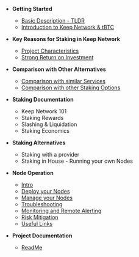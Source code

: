 - **Getting Started**
	- [Basic Description - TLDR](https://estebank97.github.io/Keep-Node-Docs/#/)
	- [Introduction to Keep Network & tBTC](basics/intro.md)

- **Key Reasons for Staking in Keep Network**
	- [Project Characteristics](Reasons/reasons.md)
	- [Strong Return on Investment](Reasons/roi.md)

- **Comparison with Other Alternatives**
	- [Comparison with similar Services](comparison/comparesimilar.md)
	- [Comparison with other Staking Options](comparison/comparesimilar.md)

- **Staking Documentation**
	- Keep Network 101
	- Staking Rewards
	- Slashing & Liquidation
	- Staking Economics

- **Staking Alternatives**
	- Staking with a provider
	- Staking in House - Running your own Nodes

- **Node Operation**
  - [Intro](Node-Operation/intro-operation.md)
  - [Deploy your Nodes](Node-Operation/deploy.md)
  - [Manage your Nodes](Node-Operation/manage.md)
  - [Troubleshooting](Node-Operation/troubleshooting.md)
  - [Monitoring and Remote Alerting](Node-Operation/monitoring.md)
  - [Risk Mitigation](Node-Operation/risks.md)
  - [Useful Links](Node-Operation/links.md)

- **Project Documentation**
  - [ReadMe](https://github.com/hibbitts-design/docsify-open-publishing-starter-kit/blob/master/README.md)
